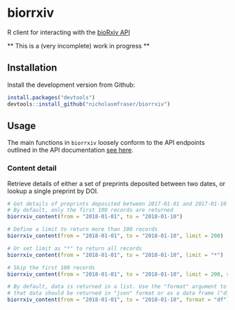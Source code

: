 
<!-- README.md is generated from README.Rmd. Please edit that file -->

# biorrxiv

R client for interacting with the [bioRxiv API](https://api.biorxiv.org)

\*\* This is a (very incomplete) work in progress \*\*

## Installation

Install the development version from Github:

``` r
install.packages("devtools")
devtools::install_github("nicholasmfraser/biorrxiv")
```

## Usage

The main functions in `biorrxiv` loosely conform to the API endpoints
outlined in the API documentation [see here](https://api.biorxiv.org/).

### Content detail

Retrieve details of either a set of preprints deposited between two
dates, or lookup a single preprint by DOI.

``` r
# Get details of preprints deposited between 2017-01-01 and 2017-01-10
# By default, only the first 100 records are returned
biorrxiv_content(from = "2018-01-01", to = "2018-01-10")

# Define a limit to return more than 100 records
biorrxiv_content(from = "2018-01-01", to = "2018-01-10", limit = 200)

# Or set limit as "*" to return all records
biorrxiv_content(from = "2018-01-01", to = "2018-01-10", limit = "*")

# Skip the first 100 records
biorrxiv_content(from = "2018-01-01", to = "2018-01-10", limit = 200, skip = 100)

# By default, data is returned in a list. Use the "format" argument to specify
# that data should be returned in "json" format or as a data frame ("df").
biorrxiv_content(from = "2018-01-01", to = "2018-01-10", format = "df")
```
